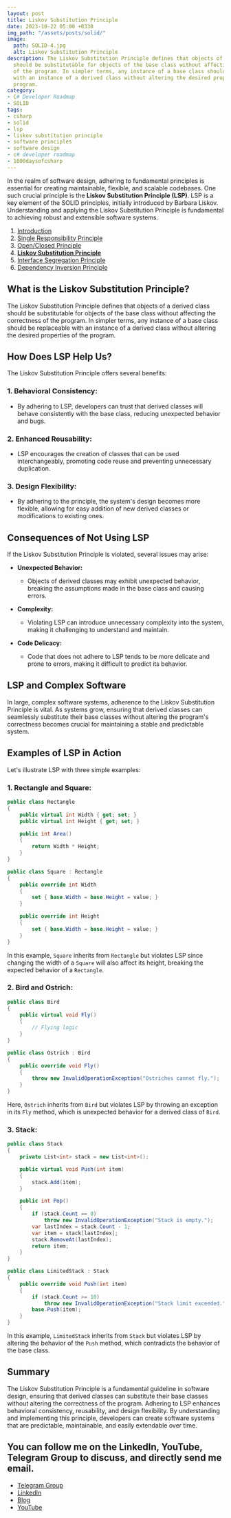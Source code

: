 ```yaml
---
layout: post
title: Liskov Substitution Principle
date: 2023-10-22 05:00 +0330
img_path: "/assets/posts/solid/"
image:
  path: SOLID-4.jpg
  alt: Liskov Substitution Principle
description: The Liskov Substitution Principle defines that objects of a derived class
  should be substitutable for objects of the base class without affecting the correctness
  of the program. In simpler terms, any instance of a base class should be replaceable
  with an instance of a derived class without altering the desired properties of the
  program.
category:
- C# Developer Roadmap
- SOLID
tags:
- csharp
- solid
- lsp
- liskov substitution principle
- software principles
- software design
- c# developer roadmap
- 1000daysofcsharp
---
```

In the realm of software design, adhering to fundamental principles is essential for creating maintainable, flexible, and scalable codebases. One such crucial principle is the **Liskov Substitution Principle (LSP)**. LSP is a key element of the SOLID principles, initially introduced by Barbara Liskov. Understanding and applying the Liskov Substitution Principle is fundamental to achieving robust and extensible software systems.

1. [Introduction](https://sadin.dev/posts/mastering-solid-principles-in-csharp/?)
2. [Single Responsibility Principle](https://sadin.dev/posts/single-responsibility-principle/?)
3. [Open/Closed Principle](https://sadin.dev/posts/open-closed-principle/?)
4. [**Liskov Substitution Principle**](https://sadin.dev/posts/liskov-substitution-principle/?)
5. [Interface Segregation Principle](https://sadin.dev/posts/interface-segregation-principle/?)
6. [Dependency Inversion Principle](https://sadin.dev/posts/dependency-inversion-principle/?)

## What is the Liskov Substitution Principle?

The Liskov Substitution Principle defines that objects of a derived class should be substitutable for objects of the base class without affecting the correctness of the program. In simpler terms, any instance of a base class should be replaceable with an instance of a derived class without altering the desired properties of the program.

## How Does LSP Help Us?

The Liskov Substitution Principle offers several benefits:

### 1. **Behavioral Consistency:**
   - By adhering to LSP, developers can trust that derived classes will behave consistently with the base class, reducing unexpected behavior and bugs.

### 2. **Enhanced Reusability:**
   - LSP encourages the creation of classes that can be used interchangeably, promoting code reuse and preventing unnecessary duplication.

### 3. **Design Flexibility:**
   - By adhering to the principle, the system's design becomes more flexible, allowing for easy addition of new derived classes or modifications to existing ones.

## Consequences of Not Using LSP

If the Liskov Substitution Principle is violated, several issues may arise:

- **Unexpected Behavior:**
  - Objects of derived classes may exhibit unexpected behavior, breaking the assumptions made in the base class and causing errors.

- **Complexity:**
  - Violating LSP can introduce unnecessary complexity into the system, making it challenging to understand and maintain.

- **Code Delicacy:**
  - Code that does not adhere to LSP tends to be more delicate and prone to errors, making it difficult to predict its behavior.

## LSP and Complex Software

In large, complex software systems, adherence to the Liskov Substitution Principle is vital. As systems grow, ensuring that derived classes can seamlessly substitute their base classes without altering the program's correctness becomes crucial for maintaining a stable and predictable system.

## Examples of LSP in Action

Let's illustrate LSP with three simple examples:

### 1. **Rectangle and Square:**

```csharp
public class Rectangle
{
    public virtual int Width { get; set; }
    public virtual int Height { get; set; }

    public int Area()
    {
        return Width * Height;
    }
}

public class Square : Rectangle
{
    public override int Width
    {
        set { base.Width = base.Height = value; }
    }

    public override int Height
    {
        set { base.Width = base.Height = value; }
    }
}
```

In this example, `Square` inherits from `Rectangle` but violates LSP since changing the width of a `Square` will also affect its height, breaking the expected behavior of a `Rectangle`.

### 2. **Bird and Ostrich:**

```csharp
public class Bird
{
    public virtual void Fly()
    {
        // Flying logic
    }
}

public class Ostrich : Bird
{
    public override void Fly()
    {
        throw new InvalidOperationException("Ostriches cannot fly.");
    }
}
```

Here, `Ostrich` inherits from `Bird` but violates LSP by throwing an exception in its `Fly` method, which is unexpected behavior for a derived class of `Bird`.

### 3. **Stack:**

```csharp
public class Stack
{
    private List<int> stack = new List<int>();

    public virtual void Push(int item)
    {
        stack.Add(item);
    }

    public int Pop()
    {
        if (stack.Count == 0)
            throw new InvalidOperationException("Stack is empty.");
        var lastIndex = stack.Count - 1;
        var item = stack[lastIndex];
        stack.RemoveAt(lastIndex);
        return item;
    }
}

public class LimitedStack : Stack
{
    public override void Push(int item)
    {
        if (stack.Count >= 10)
            throw new InvalidOperationException("Stack limit exceeded.");
        base.Push(item);
    }
}
```

In this example, `LimitedStack` inherits from `Stack` but violates LSP by altering the behavior of the `Push` method, which contradicts the behavior of the base class.

## Summary

The Liskov Substitution Principle is a fundamental guideline in software design, ensuring that derived classes can substitute their base classes without altering the correctness of the program. Adhering to LSP enhances behavioral consistency, reusability, and design flexibility. By understanding and implementing this principle, developers can create software systems that are predictable, maintainable, and easily extendable over time.


## You can follow me on the LinkedIn, YouTube, Telegram Group to discuss, and directly send me email.
- [Telegram Group](https://t.me/sadinco_csharp)
- [LinkedIn](https://linkedin.com/in/MrSadin)
- [Blog](https://sadin.dev)
- [YouTube](https://youtube.com/c/EnKamran)